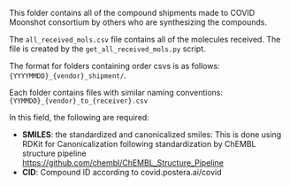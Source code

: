 This folder contains all of the compound shipments made to COVID Moonshot consortium by others who are synthesizing the compounds.

The `all_received_mols.csv` file contains all of the molecules received. The file is created by the `get_all_received_mols.py` script.

The format for folders containing order csvs is as follows:
`{YYYYMMDD}_{vendor}_shipment/`. 

Each folder contains files with similar naming conventions:
`{YYMMDD}_{vendor}_to_{receiver}.csv`

In this field, the following are required:
- **SMILES**: the standardized and canonicalized smiles: This is done using RDKit for Canonicalization following standardization by ChEMBL structure pipeline https://github.com/chembl/ChEMBL_Structure_Pipeline
- **CID**: Compound ID according to covid.postera.ai/covid

